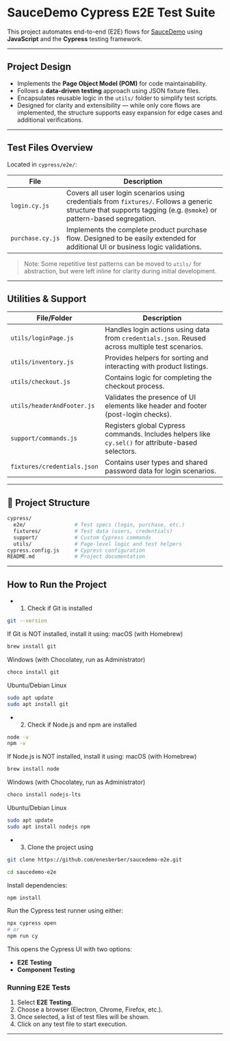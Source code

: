 #  SauceDemo Cypress E2E Test Suite

This project automates end-to-end (E2E) flows for [SauceDemo](https://www.saucedemo.com) using **JavaScript** and the **Cypress** testing framework.

---

##  Project Design

- Implements the **Page Object Model (POM)** for code maintainability.
- Follows a **data-driven testing** approach using JSON fixture files.
- Encapsulates reusable logic in the `utils/` folder to simplify test scripts.
- Designed for clarity and extensibility — while only core flows are implemented, the structure supports easy expansion for edge cases and additional verifications.

---

##  Test Files Overview

Located in `cypress/e2e/`:

| File             | Description |
|------------------|-------------|
| `login.cy.js`    | Covers all user login scenarios using credentials from `fixtures/`. Follows a generic structure that supports tagging (e.g. `@smoke`) or pattern-based segregation. |
| `purchase.cy.js` | Implements the complete product purchase flow. Designed to be easily extended for additional UI or business logic validations. |

>  Note: Some repetitive test patterns can be moved to `utils/` for abstraction, but were left inline for clarity during initial development.

---

##  Utilities & Support

| File/Folder                 | Description |
|-----------------------------|-------------|
| `utils/loginPage.js`        | Handles login actions using data from `credentials.json`. Reused across multiple test scenarios. |
| `utils/inventory.js`        | Provides helpers for sorting and interacting with product listings. |
| `utils/checkout.js`         | Contains logic for completing the checkout process. |
| `utils/headerAndFooter.js`  | Validates the presence of UI elements like header and footer (post-login checks). |
| `support/commands.js`       | Registers global Cypress commands. Includes helpers like `cy.sel()` for attribute-based selectors. |
| `fixtures/credentials.json` | Contains user types and shared password data for login scenarios. |

---

## 📁 Project Structure

```bash
cypress/
  e2e/                # Test specs (login, purchase, etc.)
  fixtures/           # Test data (users, credentials)
  support/            # Custom Cypress commands
  utils/              # Page-level logic and test helpers
cypress.config.js     # Cypress configuration
README.md             # Project documentation
```
---

##  How to Run the Project

- 1. Check if Git is installed
 ```bash
git --version
```
 If Git is NOT installed, install it using:
 macOS (with Homebrew)
```bash
brew install git
```
 Windows (with Chocolatey, run as Administrator)
```bash
choco install git
```
 Ubuntu/Debian Linux
```bash
sudo apt update
sudo apt install git
```
- 2. Check if Node.js and npm are installed
```bash
node -v
npm -v
```
 If Node.js is NOT installed, install it using:
macOS (with Homebrew)
```bash
brew install node
```
 Windows (with Chocolatey, run as Administrator)
```bash
choco install nodejs-lts
```
 Ubuntu/Debian Linux
```bash
sudo apt update
sudo apt install nodejs npm
```
- 3. Clone the project using
 ```bash
git clone https://github.com/enesberber/saucedemo-e2e.git
```

```bash
cd saucedemo-e2e
```

Install dependencies:

```bash
npm install
```

Run the Cypress test runner using either:

```bash
npx cypress open
# or
npm run cy
```

This opens the Cypress UI with two options:

- **E2E Testing**
- **Component Testing**

### Running E2E Tests

1. Select **E2E Testing**.
2. Choose a browser (Electron, Chrome, Firefox, etc.).
3. Once selected, a list of test files will be shown.
4. Click on any test file to start execution.

---

